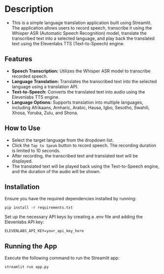 # Description
- This is a simple language translation application built using Streamlit.
  The application allows users to record speech, transcribe it using the Whisper ASR (Automatic Speech Recognition) model, translate the transcribed text into a selected language, and play back the translated text using the Elevenlabs TTS (Text-to-Speech) engine.

## Features
- **Speech Transcription:** Utilizes the Whisper ASR model to transcribe recorded speech.
- **Language Translation:** Translates the transcribed text into the selected language using a translation API.
- **Text-to-Speech:** Converts the translated text into audio using the Elevenlabs TTS engine.
- **Language Options:** Supports translation into multiple languages, including Afrikaans, Amharic, Arabic, Hausa, Igbo, Sesotho, Swahili, Xhosa, Yoruba, Zulu, and Shona.

## How to Use
- Select the target language from the dropdown list.
- Click the ```Tap to Speak``` button to record speech. The recording duration is limited to 10 seconds.
- After recording, the transcribed text and translated text will be displayed.
- The translated text will be played back using the Text-to-Speech engine, and the duration of the audio will be shown.

## Installation
Ensure you have the required dependencies installed by running:
```
pip install -r requirements.txt
```
Set up the necessary API keys by creating a .env file and adding the Elevenlabs API key:
```
ELEVENLABS_API_KEY=your_api_key_here
```
## Running the App
Execute the following command to run the Streamlit app:
```
streamlit run app.py
```
